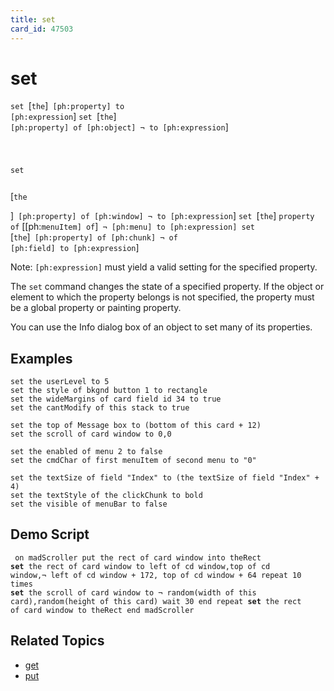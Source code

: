 ```yaml
---
title: set
card_id: 47503
---
```


# set

<code>set </code>[<code>the</code>]<code> [ph:property] to [ph:expression</code>] <code>set </code>[<code>the</code>]<code> [ph:property] of [ph:object] ¬     to [ph:expression</code>] <code><pre>

set
</pre></code>

[<code>the
</pre></code>

]<code> [ph:property] of [ph:window] ¬     to [ph:expression</code>] <code>set </code>[<code>the</code>] <code>property of</code> [[ph:<code>menuItem] of</code>]<code> ¬      [ph:menu] to [ph:expression] set </code>[<code>the</code>]<code> [ph:property] of [ph:chunk] ¬     of [ph:field] to [ph:expression</code>]

Note: <code>[ph:expression]</code> must yield a valid setting for the specified property. 

The <code>set</code> command changes the state of a specified property. If the object or element to which the property belongs is not specified, the property must be a global property or painting property. 

You can use the Info dialog box of an object to set many of its properties. 


## Examples

```
set the userLevel to 5
set the style of bkgnd button 1 to rectangle
set the wideMargins of card field id 34 to true
set the cantModify of this stack to true

set the top of Message box to (bottom of this card + 12)
set the scroll of card window to 0,0

set the enabled of menu 2 to false
set the cmdChar of first menuItem of second menu to "0"

set the textSize of field "Index" to (the textSize of field "Index" + 4)
set the textStyle of the clickChunk to bold
set the visible of menuBar to false
```

## Demo Script

<code><pre>
on madScroller
  put the rect of card window into theRect
  <b>set</b> the rect of card window to left of cd window,top of cd window,¬
  left of cd window + 172, top of cd window + 64
  repeat 10 times
    <b>set</b> the scroll of card window to ¬
    random(width of this card),random(height of this card)
    wait 30
  end repeat
  <b>set</b> the rect of card window to theRect
end madScroller
</pre></code>

## Related Topics

* [get](/HyperTalkReference/commands/get)
* [put](/HyperTalkReference/commands/put)
